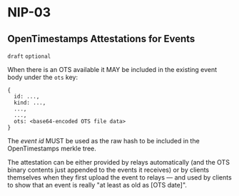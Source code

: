 NIP-03
======

OpenTimestamps Attestations for Events
--------------------------------------

`draft` `optional`

When there is an OTS available it MAY be included in the existing event body under the `ots` key:

```
{
  id: ...,
  kind: ...,
  ...,
  ...,
  ots: <base64-encoded OTS file data>
}
```

The _event id_ MUST be used as the raw hash to be included in the OpenTimestamps merkle tree.

The attestation can be either provided by relays automatically (and the OTS binary contents just appended to the events it receives) or by clients themselves when they first upload the event to relays — and used by clients to show that an event is really "at least as old as [OTS date]".
